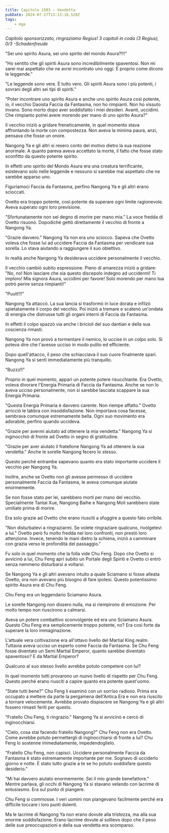 ```yaml
---
title: Capitolo 1583 – Vendetta
pubDate: 2024-07-27T13:13:16.528Z
tags:
    - mga
---
```



<em>Capitolo sponsorizzato, ringraziamo Regius!
3 capitoli in coda (3 Regius), 0/3
-Schadenfreude</em>


"Sei uno spirito Asura, sei uno spirito del mondo Asura?!!!"


"Ho sentito che gli spiriti Asura sono incredibilmente spaventosi. Non mi sarei mai aspettato che ne avrei incontrato uno oggi. È proprio come dicono le leggende."


"Le leggende sono vere. È tutto vero. Gli spiriti Asura sono i più potenti, i sovrani degli altri sei tipi di spiriti."


"Poter incontrare uno spirito Asura e anche uno spirito Asura così potente, io, il vecchio Daoista Faccia da Fantasma, non ho rimpianti. Non ho vissuto invano. Sono morto dopo aver soddisfatto i miei desideri. Avanti, uccidimi. Che rimpianto potrei avere morendo per mano di uno spirito Asura?"


Il vecchio iniziò a gridare freneticamente, in quel momento stava affrontando la morte con compostezza. Non aveva la minima paura, anzi, pensava che fosse un onore.


Nangong Ya e gli altri si resero conto del motivo dietro la sua reazione anormale. A quanto pareva aveva accettato la morte, il fatto che fosse stato sconfitto da questo potente spirito.


In effetti uno spirito del Mondo Asura era una creatura terrificante, esistevano solo nelle leggende e nessuno si sarebbe mai aspettato che ne sarebbe apparso uno.


Figuriamoci Faccia da Fantasma, perfino Nangong Ya e gli altri erano scioccati.


Ovetto era troppo potente, così potente da superare ogni limite ragionevole. Aveva superato ogni loro previsione.


"Sfortunatamente non sei degno di morire per mano mia." La voce fredda di Ovetto risuonò. Dopodiché gettò direttamente il vecchio di fronte a Nangong Ya.


"Grazie davvero." Nangong Ya non era uno sciocco. Sapeva che Ovetto voleva che  fosse lui ad uccidere Faccia da Fantasma per vendicare sua sorella. Lo stava aiutando a raggiungere il suo obiettivo.


In realtà anche Nangong Ya desiderava uccidere personalmente il vecchio.


Il vecchio cambiò subito espressione. Pieno di amarezza iniziò a gridare: "No, no! Non lasciare che sia questo discepolo indegno ad uccidermi! Ti imploro! Mia signora Asura, uccidimi per favore! Solo morendo per mano tua potrò perire senza rimpianti!"


"Puutt!!!"


Nangong Ya attaccò. La sua lancia si trasformò in luce dorata e infilzò spietatamente il corpo del vecchio. Poi iniziò a tremare e scatenò un'ondata di energia che distrusse tutti gli organi interni di Faccia da Fantasma.


In effetti il colpo spazzò via anche i bricioli del suo dantian e della sua coscienza rimasti.


Nangong Ya non provò a tormentare il nemico, lo uccise in un colpo solo. Si poteva dire che l'avesse ucciso in modo pulito ed efficiente.


Dopo quell'attacco, il peso che schiacciava il suo cuore finalmente sparì. Nangong Ya si sentì immediatamente più tranquillo.


"Buzzz!!"


Proprio in quel momento, apparì un potente potere risucchiante. Era Ovetto, voleva divorare l'Energia Primaria di Faccia da Fantasma. Anche se non lo aveva ucciso personalmente, non si sarebbe lasciata scappare la sua Energia Primaria.


"Questa Energia Primaria è davvero carente. Non riempe affatto." Ovetto arricciò le labbra con insoddisfazione. Non importava cosa facesse, sembrava comunque estremamente bella. Ogni suo movimento era adorabile, perfino quando uccideva.


"Grazie per avermi aiutato ad ottenere la mia vendetta." Nangong Ya si inginocchiò di fronte ad Ovetto in segno di gratitudine.


"Grazie per aver aiutato il fratellone Nangong Ya ad ottenere la sua vendetta." Anche le sorelle Nangong fecero lo stesso.


Questo perché entrambe sapevano quanto era stato importante uccidere il vecchio per Nangong Ya.


Inoltre, anche se Ovetto non gli avesse permesso di uccidere personalmente Faccia da Fantasma, le aveva comunque aiutate enormemente.


Se non fosse stato per lei, sarebbero morti per mano del vecchio. Specialmente Tantai Xue, Nangong Baihe e Nangong Moli sarebbero state umiliate prima di morire.


Era solo grazie ad Ovetto che erano riusciti a sfuggire a questo fato orribile.


"Non disturbatevi a ringraziarmi. Se volete ringraziare qualcuno, rivolgetevi a lui." Ovetto però fu molto fredda nei loro confronti, non prestò loro attenzione. Invece, tenendo le mani dietro la schiena, iniziò a camminare con grazia verso le profondità del passaggio."


Fu solo in quel momento che la folla vide Chu Feng. Dopo che Ovetto si avvicinò a lui, Chu Feng aprì subito un Portale degli Spiriti e Ovetto ci entrò senza nemmeno disturbarsi a voltarsi.


Se Nangong Ya e gli altri avevano intuito a quale Sciamano si fosse alleata Ovetto, ora non avevano più bisogno di fare ipotesi. Questo potentissimo spirito Asura era di Chu Feng.


Chu Feng era un leggendario Sciamano Asura.


Le sorelle Nangong non dissero nulla, ma si riempirono di emozione. Per molto tempo non riuscirono a calmarsi.


Aveva un potere combattivo sconvolgente ed era uno Sciamano Asura. Questo Chu Feng era semplicemente troppo potente, no? Era così forte da superare la loro immaginazione.


L'attuale vera coltivazione era all'ottavo livello del Martial King realm. Tuttavia aveva ucciso un esperto come Faccia da Fantasma. Se Chu Feng fosse diventato un Semi Martial Emperor, quanto sarebbe diventato spaventoso? E da Martial Emperor?


Qualcuno al suo stesso livello avrebbe potuto competere con lui?


In quel momento tutti provarono un nuovo livello di rispetto per Chu Feng. Questo perché erano riusciti a capire quanto era potente quest'uomo.


"State tutti bene?" Chu Feng li esaminò con un sorriso radioso. Prima era occupato a mettere da parte la pergamena dell'Antica Era e non era riuscito a tornare velocemente. Avrebbe provato dispiacere se Nangong Ya e gli altri fossero rimasti feriti per questo.


"Fratello Chu Feng, ti ringrazio." Nangong Ya si avvicinò e cercò di inginocchiarsi.


"Cielo, cosa stai facendo fratello Nangong?" Chu Feng non era Ovetto. Come avrebbe potuto permettergli di inginocchiarsi di fronte a lui? Chu Feng lo sostenne immediatamente, impedendoglielo.


"Fratello Chu Feng, non capisci. Uccidere personalmente Faccia da Fantasma è stato estremamente importante per me. Sognavo di ucciderlo giorno e notte. È stato tutto grazie a te se ho potuto soddisfare questo desiderio."


"Mi hai davvero aiutato enormemente. Sei il mio grande benefattore." Mentre parlava, gli occhi di Nangong Ya si stavano velando con lacrime di entusiasmo. Era sul punto di piangere.


Chu Feng si commosse. I veri uomini non piangevano facilmente perché era difficile toccare i loro punti dolenti.


Ma le lacrime di Nangong Ya non erano dovute alla tristezza, ma alla sua enorme soddisfazione. Erano lacrime dovute al sollievo dopo che il peso delle sue preoccupazioni e della sua vendetta era scomparso.
                                


                                



